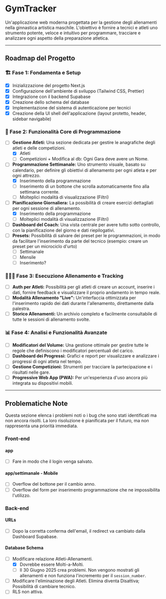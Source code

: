 # GymTracker

Un'applicazione web moderna progettata per la gestione degli allenamenti nella ginnastica artistica maschile. L'obiettivo è fornire a tecnici e atleti uno strumento potente, veloce e intuitivo per programmare, tracciare e analizzare ogni aspetto della preparazione atletica.

---

## Roadmap del Progetto

### 🏗️ Fase 1: Fondamenta e Setup

- [x] Inizializzazione del progetto Next.js
- [x] Configurazione dell'ambiente di sviluppo (Tailwind CSS, Prettier)
- [x] Integrazione con il backend Supabase
- [x] Creazione dello schema del database
- [x] Implementazione del sistema di autenticazione per tecnici
- [x] Creazione della UI shell dell'applicazione (layout protetto, header, sidebar navigabile)

### 🎯 Fase 2: Funzionalità Core di Programmazione

- [ ] **Gestione Atleti:** Una sezione dedicata per gestire le anagrafiche degli atleti e delle competizioni.
  - [x] Atleti
  - [ ] Competizioni + Modifica al db: Ogni Gara deve avere un Nome.
- [ ] **Programmazione Settimanale:** Uno strumento visuale, basato su calendario, per definire gli obiettivi di allenamento per ogni atleta e per ogni attrezzo.
  - [x] Inserimento della programmazione
  - [ ] Inserimento di un bottone che scrolla automaticamente fino alla settimana corrente.
  - [ ] Molteplici modalità di visualizzazione (Filtri)
- [ ] **Pianificazione Giornaliera:** La possibilità di creare esercizi dettagliati per ogni sessione di allenamento.
  - [x] Inserimento della programmazione
  - [ ] Molteplici modalità di visualizzazione (Filtri)
- [ ] **Dashboard del Coach:** Una vista centrale per avere tutto sotto controllo, con la pianificazione del giorno e dati riepilogativi.
- [ ] **Presets:** Possibilità di salvare dei preset per le programmazioni, in modo da facilitare l'inserimento da parte del tecnico (esempio: creare un preset per un microciclo d'urto)
  - [ ] Settimanale
  - [ ] Mensile
  - [ ] Inserimento?

### 🤸🏻‍♂️ Fase 3: Esecuzione Allenamento e Tracking

- [ ] **Auth per Atleti:** Possibilità per gli atleti di creare un account, inserire i dati, fornire feedback e visualizzare il proprio andamento in tempo reale.
- [ ] **Modalità Allenamento "Live":** Un'interfaccia ottimizzata per l'inserimento rapido dei dati durante l'allenamento, direttamente dalla palestra.
- [ ] **Storico Allenamenti:** Un archivio completo e facilmente consultabile di tutte le sessioni di allenamento svolte.

### 📊 Fase 4: Analisi e Funzionalità Avanzate

- [ ] **Modificatori del Volume:** Una gestione ottimale per gestire tutte le regole che definiscono i modificatori percentuali del carico.
- [ ] **Dashboard dei Progressi:** Grafici e report per visualizzare e analizzare i progressi di ogni atleta nel tempo.
- [ ] **Gestione Competizioni:** Strumenti per tracciare la partecipazione e i risultati nelle gare.
- [ ] **Progressive Web App (PWA):** Per un'esperienza d'uso ancora più integrata su dispositivi mobili.

---

## Problematiche Note

Questa sezione elenca i problemi noti o i bug che sono stati identificati ma non ancora risolti. La loro risoluzione è pianificata per il futuro, ma non rappresenta una priorità immediata.

### Front-end

#### app

- [ ] Fare in modo che il login venga salvato.

#### app/settimanale - Mobile

- [ ] Overflow del bottone per il cambio anno.
- [ ] Overflow del form per inserimento programmazione che ne impossibilita l'utilizzo.

### Back-end

#### URLs

- [ ] Dopo la corretta conferma dell'email, il redirect va cambiato dalla Dashboard Supabase.

#### Database Schema

- [ ] Modificare relazione Atleti-Allenamenti.
  - [x] Dovrebbe essere Molti-a-Molti.
  - [ ] Il 30 Giugno 2025 crea problemi. Non vengono mostrati gli allenamenti e non funziona l'incremento per il `session_number`.
- [ ] Modificare l'eliminazione degli Atleti. Elimina diventa Disattiva; Possibilità di cambiare tecnico.
- [ ] RLS non attiva.
